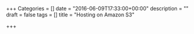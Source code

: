 +++
Categories = []
date = "2016-06-09T17:33:00+00:00"
description = ""
draft = false
tags = []
title = "Hosting on Amazon S3"

+++
